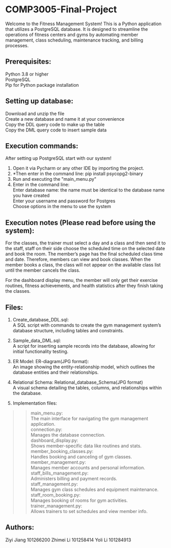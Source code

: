 # COMP3005-Final-Project
Welcome to the Fitness Management System! This is a Python application that utilizes a PostgreSQL database. It is designed to streamline the operations of fitness centers and gyms by automating member management, class scheduling, maintenance tracking, and billing processes.
## Prerequisites:
Python 3.8 or higher  
PostgreSQL  
Pip for Python package installation  

## Setting up database:
Download and unzip the file  
Create a new database and name it at your convenience  
Copy the DDL query code to make up the table  
Copy the DML query code to insert sample data  

## Execution commands:
After setting up PostgreSQL start with our system!  
1. Open it via Pycharm or any other IDE by importing the project.   
2. *Then enter in the command line: pip install psycopg2-binary  
3. Run and executing the "main_menu.py"
4. Enter in the command line:  
   Enter database name: the name must be identical to the database name you have created  
   Enter your username and password for Postgres  
   Choose options in the menu to use the system  


## Execution notes (Please read before using the system):
For the classes, the trainer must select a day and a class and then send it to the staff, staff on their side choose the scheduled time on the selected date and book the room. The member’s page has the final scheduled class time and date. Therefore, members can view and book classes. When the member books a class, the class will not appear on the available class list until the member cancels the class.   

For the dashboard display menu, the member will only get their exercise routines, fitness achievements, and health statistics after they finish taking the classes. 


## Files:
1. Create_database_DDL.sql:  
A SQL script with commands to create the gym management system’s database structure, including tables and constraints.  
2. Sample_data_DML.sql:  
A script for inserting sample records into the database, allowing for initial functionality testing.  
3. ER Model: ER-diagram(JPG format):  
An image showing the entity-relationship model, which outlines the database entities and their relationships.  
4. Relational Schema: Relational_database_Schema(JPG format)  
A visual schema detailing the tables, columns, and relationships within the database.  

5. Implementation files:  
>>main_menu.py:  
The main interface for navigating the gym management application.  
connection.py:  
Manages the database connection.  
dashboard_display.py:  
Shows member-specific data like routines and stats.  
member_booking_classes.py:  
Handles booking and canceling of gym classes.  
member_management.py:  
Manages member accounts and personal information.  
staff_bills_management.py:  
Administers billing and payment records.  
staff_management.py:  
Manages gym class schedules and equipment maintenance.  
staff_room_booking.py:  
Manages booking of rooms for gym activities.  
trainer_management.py:  
Allows trainers to set schedules and view member info.  

## Authors: 
Ziyi Jiang 101266200
Zhimei Li 101258414
Yoli Li 101284913
